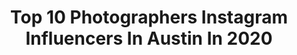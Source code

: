 ---
title: Top 10 Photographers Instagram Influencers In Austin In 2020
description: >-
  Find top photographers Instagram influencers in Austin in 2020. Most popular hashtags: #moodygrams #bluebonnets # #texassunset.
platform: Instagram
profiles:
  - username: "marshalltidrickphoto"
    fullname: >-
      Marshall Tidrick
    location: "United States"
    followers: 5903
    engagement: 980
    commentsToLikes: 0.055567
    id: ck5c8nyvf9vsd0i117ewf8wtn
    verified: false
    hashtags: ""
  - username: "flowkyte"
    fullname: >-
      Ryan Kyte | Texas Photographer
    location: "United States"
    followers: 3648
    engagement: 1068
    commentsToLikes: 0.078642
    id: ck138afttfafn0i19lsixs01x
    verified: false
    hashtags: "#instagram, #cityscapes, #6hcota, #porscheracing"
  - username: "rudyramirez_rrj"
    fullname: >-
      Rudy Ramirez
    location: "United States"
    followers: 2619
    engagement: 1293
    commentsToLikes: 0.059003
    id: ck0vyct9d3cg30i197wb91wpe
    verified: false
    hashtags: "#sfbayarea, #northcali, #utaustintx, #igsanfrancisco"
  - username: "onechelofanadventure"
    fullname: >-
      Chelsea Bancroft | ATX
    location: "United States"
    followers: 62418
    engagement: 116
    commentsToLikes: 0.091224
    id: ck135fy6g183c0i196njizvzw
    verified: false
    hashtags: "#grocerystyle, #myheb, #mazda, #utahisrad"
  - username: "austinbirthphotos"
    fullname: >-
      Kayla Grey, Birth Photographer
    location: "United States"
    followers: 36387
    engagement: 373
    commentsToLikes: 0.021685
    id: ck14lbw2htvr30i19sgchva5b
    verified: false
    hashtags: "#birthstories, #meconiumhappens, #maternity, #thefourthtrimester"
  - username: "jessicarockowitz"
    fullname: >-
      Austin Lifestyle Photographer
    location: "United States"
    followers: 30936
    engagement: 233
    commentsToLikes: 0.046760
    id: ck5hip3ehenks0i11vphxvgyk
    verified: false
    hashtags: "#hellostoryteller, #pleaseandthankyou, #ihaveaproblem, #clickinmoms"
  - username: "nikknguyenphoto"
    fullname: >-
      Austin Wedding Photographer
    location: "United States"
    followers: 16474
    engagement: 165
    commentsToLikes: 0.039617
    id: ck0u93hh28txw0i19gxp6yz0k
    verified: false
    hashtags: "#hasselblad500cm, #stayinspired, #leicamp, #kodaktrix400"
  - username: "atwes"
    fullname: >-
      wes ellis
    location: "United States"
    followers: 52910
    engagement: 572
    commentsToLikes: 0.006418
    id: ck0u87r4f6n8e0i1974z5l6cj
    verified: false
    hashtags: ""
  - username: "edsel"
    fullname: >-
      Philip Edsel
    location: "United States"
    followers: 63918
    engagement: 140
    commentsToLikes: 0.025807
    id: ck0tusqst8k8b0i19de9gvnl5
    verified: false
    hashtags: "#justiceforahmaud"
  - username: "katiejameson"
    fullname: >-
      Katie Jameson
    location: "United States"
    followers: 31229
    engagement: 106
    commentsToLikes: 0.043521
    id: ck55mw9oz4yom0i11u1ds6kul
    verified: false
    hashtags: "#businessandpleasure2014, #happyearthday"
---